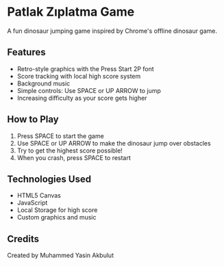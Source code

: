 # Patlak Zıplatma Game

A fun dinosaur jumping game inspired by Chrome's offline dinosaur game.

## Features

- Retro-style graphics with the Press Start 2P font
- Score tracking with local high score system
- Background music
- Simple controls: Use SPACE or UP ARROW to jump
- Increasing difficulty as your score gets higher

## How to Play

1. Press SPACE to start the game
2. Use SPACE or UP ARROW to make the dinosaur jump over obstacles
3. Try to get the highest score possible!
4. When you crash, press SPACE to restart

## Technologies Used

- HTML5 Canvas
- JavaScript
- Local Storage for high score
- Custom graphics and music

## Credits

Created by Muhammed Yasin Akbulut

